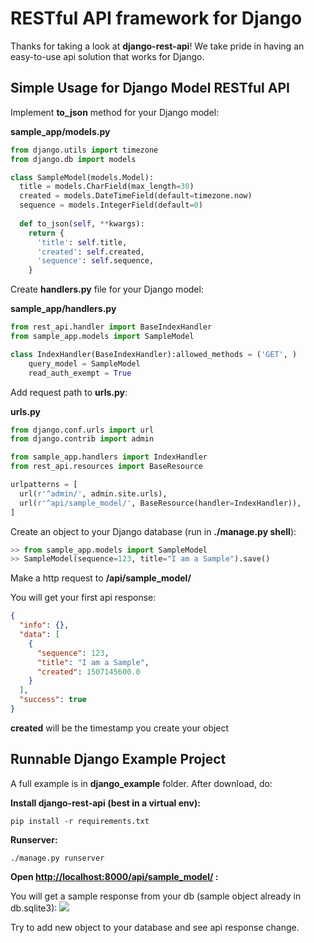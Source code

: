 RESTful API framework for Django
=====================================================


Thanks for taking a look at **django-rest-api**! We take pride in having an easy-to-use api solution that works for Django.

## Simple Usage for Django Model RESTful API

Implement **to_json** method for your Django model:

**sample_app/models.py**

```python
from django.utils import timezone
from django.db import models

class SampleModel(models.Model):
  title = models.CharField(max_length=30)
  created = models.DateTimeField(default=timezone.now)
  sequence = models.IntegerField(default=0)
    
  def to_json(self, **kwargs):
    return {
      'title': self.title,
      'created': self.created,
      'sequence': self.sequence,
    }
```

Create **handlers.py** file for your Django model:

**sample_app/handlers.py**

```python
from rest_api.handler import BaseIndexHandler
from sample_app.models import SampleModel

class IndexHandler(BaseIndexHandler):allowed_methods = ('GET', ) 
	query_model = SampleModel
	read_auth_exempt = True

```

Add request path to **urls.py**:

**urls.py**

```python
from django.conf.urls import url
from django.contrib import admin

from sample_app.handlers import IndexHandler
from rest_api.resources import BaseResource

urlpatterns = [
  url(r'^admin/', admin.site.urls),
  url(r'^api/sample_model/', BaseResource(handler=IndexHandler)),
]
```

Create an object to your Django database (run in **./manage.py shell**):

```python
>> from sample_app.models import SampleModel
>> SampleModel(sequence=123, title="I am a Sample").save()
```

Make a http request to **/api/sample_model/**

You will get your first api response:

```json
{
  "info": {}, 
  "data": [
    {
      "sequence": 123, 
      "title": "I am a Sample", 
      "created": 1507145600.0
    }
  ], 
  "success": true
}
```

**created** will be the timestamp you create your object

## Runnable Django Example Project
A full example is in **django_example** folder. After download, do:

**Install django-rest-api (best in a virtual env):**

```pip install -r requirements.txt```

**Runserver:**

```./manage.py runserver```

**Open [http://localhost:8000/api/sample_model/](http://localhost:8000/api/sample_model/) :**

You will get a sample response from your db (sample object already in db.sqlite3):
![](https://c1.staticflickr.com/5/4468/37465605956_8f5f57841b_b.jpg)

Try to add new object to your database and see api response change.


